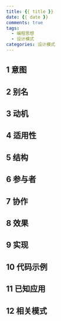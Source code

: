 ```yaml
---
title: {{ title }}
date: {{ date }}
comments: true
tags:
  - 编程思想
  - 设计模式
categories: 设计模式
---
```

## 1 意图

<!--more-->

## 2 别名

## 3 动机

## 4 适用性

## 5 结构

## 6 参与者

## 7 协作

## 8 效果

## 9 实现

## 10 代码示例

## 11 已知应用

## 12 相关模式
